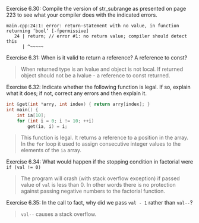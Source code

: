 Exercise 6.30: Compile the version of str_subrange as presented on
page 223 to see what your compiler does with the indicated errors.

```
main.cpp:24:1: error: return-statement with no value, in function returning ‘bool’ [-fpermissive]
   24 | return; // error #1: no return value; compiler should detect this
      | ^~~~~~
```

Exercise 6.31: When is it valid to return a reference? A reference to
const?
>When returned type is an lvalue and object is not local.
If returned object should not be a lvalue - a reference to const returned.

Exercise 6.32: Indicate whether the following function is legal. If so, explain
what it does; if not, correct any errors and then explain it.
```c++
int &get(int *arry, int index) { return arry[index]; }
int main() {
    int ia[10];
    for (int i = 0; i != 10; ++i)
        get(ia, i) = i;
```

>This function is legal. It returns a reference to a position in the array. In the `for` loop it used to assign consecutive integer values to the elements of the `ia` array.

Exercise 6.34: What would happen if the stopping condition in factorial
were
`if (val != 0)`

>The program will crash (with stack overflow exception) if passed value of `val` is less than 0.
In other words there is no protection against passing negative numbers to the factorial function.

Exercise 6.35: In the call to fact, why did we pass `val - 1` rather than
`val--`?

>`val--` causes a stack overflow.

